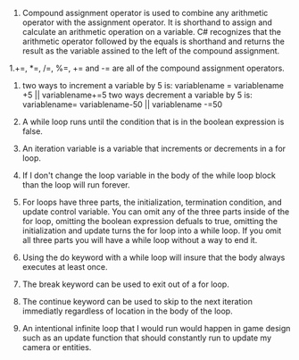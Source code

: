 1. Compound assignment operator is used to combine any arithmetic operator with the assignment operator. It is shorthand to assign and calculate an arithmetic operation on a variable. C# recognizes
that the arithmetic operator followed by the equals is shorthand and returns the result as the variable assined to the left of the compound assignment. 

1.+=, *=, /=, %=, += and -= are all of the compound assignment operators.

1. two ways to increment a variable by 5 is: variablename = variablename +5 || variablename+=5
   two ways decrement a variable by 5 is: variablename= variablename-50 || variablename -=50
   
1. A while loop runs until the condition that is in the boolean expression is false.

1. An iteration variable is a variable that increments or decrements in a for loop.

1. If I don't change the loop variable in the body of the while loop block than the loop will run forever.

1. For loops have three parts, the initialization, termination condition, and update control variable. You can omit any of the three parts inside of the for loop, omitting the boolean expression
defuals to true, omitting the initialization and update turns the for loop into a while loop. If you omit all three parts you will have a while loop without a way to end it.

1. Using the do keyword with a while loop will insure that the body always executes at least once.

1. The break keyword can be used to exit out of a for loop. 

1. The continue keyword can be used to skip to the next iteration immediatly regardless of location in the body of the loop.

1. An intentional infinite loop that I would run would happen in game design such as an update function that should constantly run to update my camera or entities.
